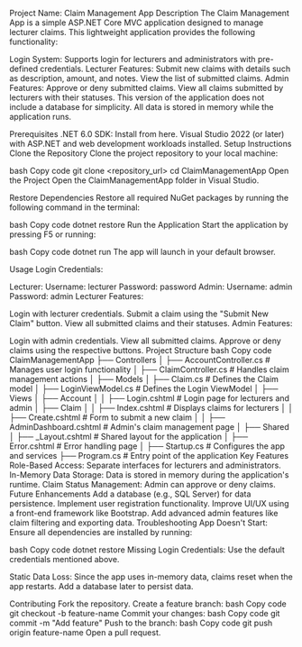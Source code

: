 Project Name: Claim Management App
Description
The Claim Management App is a simple ASP.NET Core MVC application designed to manage lecturer claims. This lightweight application provides the following functionality:

Login System: Supports login for lecturers and administrators with pre-defined credentials.
Lecturer Features:
Submit new claims with details such as description, amount, and notes.
View the list of submitted claims.
Admin Features:
Approve or deny submitted claims.
View all claims submitted by lecturers with their statuses.
This version of the application does not include a database for simplicity. All data is stored in memory while the application runs.

Prerequisites
.NET 6.0 SDK: Install from here.
Visual Studio 2022 (or later) with ASP.NET and web development workloads installed.
Setup Instructions
Clone the Repository
Clone the project repository to your local machine:

bash
Copy code
git clone <repository_url>
cd ClaimManagementApp
Open the Project
Open the ClaimManagementApp folder in Visual Studio.

Restore Dependencies
Restore all required NuGet packages by running the following command in the terminal:

bash
Copy code
dotnet restore
Run the Application
Start the application by pressing F5 or running:

bash
Copy code
dotnet run
The app will launch in your default browser.

Usage
Login Credentials:

Lecturer:
Username: lecturer
Password: password
Admin:
Username: admin
Password: admin
Lecturer Features:

Login with lecturer credentials.
Submit a claim using the "Submit New Claim" button.
View all submitted claims and their statuses.
Admin Features:

Login with admin credentials.
View all submitted claims.
Approve or deny claims using the respective buttons.
Project Structure
bash
Copy code
ClaimManagementApp
├── Controllers
│   ├── AccountController.cs      # Manages user login functionality
│   ├── ClaimController.cs        # Handles claim management actions
│
├── Models
│   ├── Claim.cs                  # Defines the Claim model
│   ├── LoginViewModel.cs         # Defines the Login ViewModel
│
├── Views
│   ├── Account
│   │   ├── Login.cshtml          # Login page for lecturers and admin
│   ├── Claim
│   │   ├── Index.cshtml          # Displays claims for lecturers
│   │   ├── Create.cshtml         # Form to submit a new claim
│   │   ├── AdminDashboard.cshtml # Admin's claim management page
│   ├── Shared
│       ├── _Layout.cshtml        # Shared layout for the application
│       ├── Error.cshtml          # Error handling page
│
├── Startup.cs                    # Configures the app and services
├── Program.cs                    # Entry point of the application
Key Features
Role-Based Access:
Separate interfaces for lecturers and administrators.
In-Memory Data Storage:
Data is stored in memory during the application's runtime.
Claim Status Management:
Admin can approve or deny claims.
Future Enhancements
Add a database (e.g., SQL Server) for data persistence.
Implement user registration functionality.
Improve UI/UX using a front-end framework like Bootstrap.
Add advanced admin features like claim filtering and exporting data.
Troubleshooting
App Doesn't Start:
Ensure all dependencies are installed by running:

bash
Copy code
dotnet restore
Missing Login Credentials:
Use the default credentials mentioned above.

Static Data Loss:
Since the app uses in-memory data, claims reset when the app restarts. Add a database later to persist data.

Contributing
Fork the repository.
Create a feature branch:
bash
Copy code
git checkout -b feature-name
Commit your changes:
bash
Copy code
git commit -m "Add feature"
Push to the branch:
bash
Copy code
git push origin feature-name
Open a pull request.

